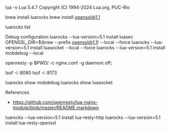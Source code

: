 


lua -v
Lua 5.4.7  Copyright (C) 1994-2024 Lua.org, PUC-Rio

brew install luarocks
brew install openssl@1.1

luarocks list

Debug configuration
luarocks --lua-version=5.1 install luasec OPENSSL_DIR=$(brew --prefix openssl@1.1) --local --force
luarocks --lua-version=5.1 install luasocket --local --force
luarocks --lua-version=5.1 install mobdebug --local

openresty -p $PWD/ -c nginx.conf -g daemon\ off\;

lsof -i :8080
lsof -i :8173

luarocks show mobdebug
luarocks show luasocket

References
* https://github.com/openresty/lua-nginx-module/blob/master/README.markdown

luarocks --lua-version=5.1 install lua-resty-http
luarocks --lua-version=5.1 install lua-resty-openssl